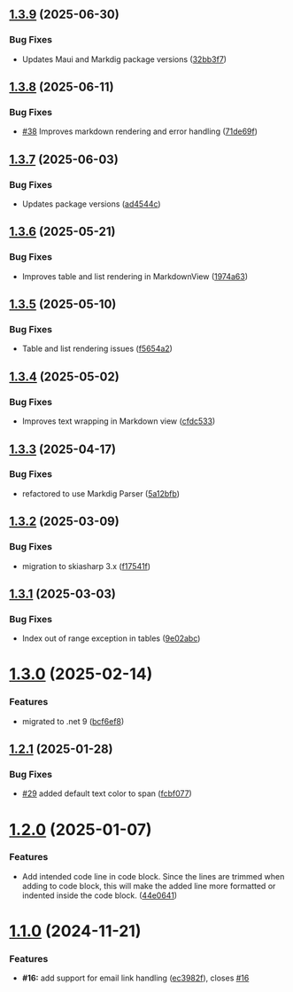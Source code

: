## [1.3.9](https://github.com/0xc3u/Indiko.Maui.Controls.Markdown/compare/v1.3.8...v1.3.9) (2025-06-30)


### Bug Fixes

* Updates Maui and Markdig package versions ([32bb3f7](https://github.com/0xc3u/Indiko.Maui.Controls.Markdown/commit/32bb3f77712a27ffa748afa6b70b8ba029a4b6df))

## [1.3.8](https://github.com/0xc3u/Indiko.Maui.Controls.Markdown/compare/v1.3.7...v1.3.8) (2025-06-11)


### Bug Fixes

* [#38](https://github.com/0xc3u/Indiko.Maui.Controls.Markdown/issues/38) Improves markdown rendering and error handling ([71de69f](https://github.com/0xc3u/Indiko.Maui.Controls.Markdown/commit/71de69ff3cddf23e0d86860459545fcfad3ed75a))

## [1.3.7](https://github.com/0xc3u/Indiko.Maui.Controls.Markdown/compare/v1.3.6...v1.3.7) (2025-06-03)


### Bug Fixes

* Updates package versions ([ad4544c](https://github.com/0xc3u/Indiko.Maui.Controls.Markdown/commit/ad4544cde570282be0d94fbf566b7fa356d9cce4))

## [1.3.6](https://github.com/0xc3u/Indiko.Maui.Controls.Markdown/compare/v1.3.5...v1.3.6) (2025-05-21)


### Bug Fixes

* Improves table and list rendering in MarkdownView ([1974a63](https://github.com/0xc3u/Indiko.Maui.Controls.Markdown/commit/1974a634db4d72a3c3fc3e3751cde511a9bd7e9b))

## [1.3.5](https://github.com/0xc3u/Indiko.Maui.Controls.Markdown/compare/v1.3.4...v1.3.5) (2025-05-10)


### Bug Fixes

* Table and list rendering issues ([f5654a2](https://github.com/0xc3u/Indiko.Maui.Controls.Markdown/commit/f5654a2ba790fd1343cdd09e4cd8b1ae4f204dd2))

## [1.3.4](https://github.com/0xc3u/Indiko.Maui.Controls.Markdown/compare/v1.3.3...v1.3.4) (2025-05-02)


### Bug Fixes

* Improves text wrapping in Markdown view ([cfdc533](https://github.com/0xc3u/Indiko.Maui.Controls.Markdown/commit/cfdc533e153afd2fb7f35bc384c7ee75a84be7f1))

## [1.3.3](https://github.com/0xc3u/Indiko.Maui.Controls.Markdown/compare/v1.3.2...v1.3.3) (2025-04-17)


### Bug Fixes

* refactored to use Markdig Parser ([5a12bfb](https://github.com/0xc3u/Indiko.Maui.Controls.Markdown/commit/5a12bfb734a933bd3a40a719771bcb3ab0099d94))

## [1.3.2](https://github.com/0xc3u/Indiko.Maui.Controls.Markdown/compare/v1.3.1...v1.3.2) (2025-03-09)


### Bug Fixes

* migration to skiasharp 3.x ([f17541f](https://github.com/0xc3u/Indiko.Maui.Controls.Markdown/commit/f17541f6cecda8c2026a1b778896744f7d5a07fc))

## [1.3.1](https://github.com/0xc3u/Indiko.Maui.Controls.Markdown/compare/v1.3.0...v1.3.1) (2025-03-03)


### Bug Fixes

* Index out of range exception in tables ([9e02abc](https://github.com/0xc3u/Indiko.Maui.Controls.Markdown/commit/9e02abc72a862a6af1bdad7c44a4e713bba07000))

# [1.3.0](https://github.com/0xc3u/Indiko.Maui.Controls.Markdown/compare/v1.2.1...v1.3.0) (2025-02-14)


### Features

* migrated to .net 9 ([bcf6ef8](https://github.com/0xc3u/Indiko.Maui.Controls.Markdown/commit/bcf6ef8ba445393423973bd61b4ce6ce5a8646d9))

## [1.2.1](https://github.com/0xc3u/Indiko.Maui.Controls.Markdown/compare/v1.2.0...v1.2.1) (2025-01-28)


### Bug Fixes

*  [#29](https://github.com/0xc3u/Indiko.Maui.Controls.Markdown/issues/29) added default text color to span ([fcbf077](https://github.com/0xc3u/Indiko.Maui.Controls.Markdown/commit/fcbf07789812b163d61144e24fd985dc66f1cb23))

# [1.2.0](https://github.com/0xc3u/Indiko.Maui.Controls.Markdown/compare/v1.1.0...v1.2.0) (2025-01-07)


### Features

* Add intended code line in code block. Since the lines are trimmed when adding to code block, this will make the added line more formatted or indented inside the code block. ([44e0641](https://github.com/0xc3u/Indiko.Maui.Controls.Markdown/commit/44e0641c38e2d005e8caf537baae1a867d48ea83))

# [1.1.0](https://github.com/0xc3u/Indiko.Maui.Controls.Markdown/compare/v1.0.23...v1.1.0) (2024-11-21)


### Features

* **#16:** add support for email link handling ([ec3982f](https://github.com/0xc3u/Indiko.Maui.Controls.Markdown/commit/ec3982f00908224e92c2a104a9a366473cf9d7a5)), closes [#16](https://github.com/0xc3u/Indiko.Maui.Controls.Markdown/issues/16)
